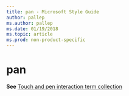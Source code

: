 ```yaml
---
title: pan - Microsoft Style Guide
author: pallep
ms.author: pallep
ms.date: 01/19/2018
ms.topic: article
ms.prod: non-product-specific
---
```


# pan

**See** [Touch and pen interaction term collection](~/a-z-word-list-term-collections/term-collections/touch-pen-interaction-terms.md)
